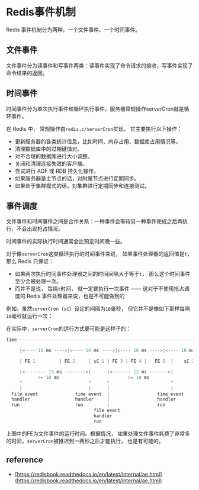 # Redis事件机制

Redis 事件机制分为两种，一个文件事件、一个时间事件。

## 文件事件

文件事件分为读事件和写事件两类：读事件实现了命令请求的接收，写事件实现了命令结果的返回。

## 时间事件

时间事件分为单次执行事件和循环执行事件，服务器常规操作serverCron就是循环事件。

在 Redis 中， 常规操作由`redis.c/serverCron`实现， 它主要执行以下操作：

* 更新服务器的各类统计信息，比如时间、内存占用、数据库占用情况等。
* 清理数据库中的过期键值对。
* 对不合理的数据库进行大小调整。
* 关闭和清理连接失效的客户端。
* 尝试进行 AOF 或 RDB 持久化操作。
* 如果服务器是主节点的话，对附属节点进行定期同步。
* 如果处于集群模式的话，对集群进行定期同步和连接测试。

## 事件调度

文件事件和时间事件之间是合作关系：一种事件会等待另一种事件完成之后再执行，不会出现抢占情况。

时间事件的实际执行时间通常会比预定时间晚一些。

对于像`serverCron`这类循环执行的时间事件来说， 如果事件处理器的返回值是`t`， 那么 Redis 只保证：

* 如果两次执行时间事件处理器之间的时间间隔大于等于`t`， 那么这个时间事件至少会被处理一次。
* 而并不是说， 每隔`t`时间， 就一定要执行一次事件 —— 这对于不使用抢占调度的 Redis 事件处理器来说，也是不可能做到的

例如，虽然`serverCron`（`sC`）设定的间隔为`10`毫秒， 但它并不是像如下那样每隔`10`毫秒就运行一次：

在实际中，`serverCron`的运行方式更可能是这样子的：

```go
time ----------------------------------------------------------------------->|

     |<---- 10 ms ---->|<---- 10 ms ---->|<---- 10 ms ---->|<---- 10 ms ---->|

     | FE 1         | FE 2     | sC 1 | FE 3 | FE 4 |   FE 5  |    sC 2  |

     |<-------- 15 ms -------->|      |<------- 12 ms ------->|
            >= 10 ms                          >= 10 ms
     ^                         ^      ^                       ^
     |                         |      |                       |
  file event              time event  |                  time event
  handler                 handler     |                  handler
  run                     run         |                  run
                                 file event
                                 handler
                                 run
```

上图中的FE为文件事件的运行时间。根据情况， 如果处理文件事件耗费了非常多的时间，`serverCron`被推迟到一两秒之后才能执行， 也是有可能的。

## reference

* [https://redisbook.readthedocs.io/en/latest/internal/ae.html](https://redisbook.readthedocs.io/en/latest/internal/ae.html)

